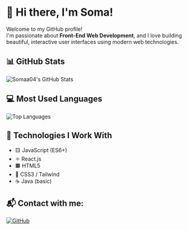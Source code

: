 # 👋 Hi there, I'm Soma!

Welcome to my GitHub profile!  
I'm passionate about **Front-End Web Development**, and I love building beautiful, interactive user interfaces using modern web technologies.

## 📊 GitHub Stats

![Somaa04's GitHub Stats](https://github-readme-stats.vercel.app/api?username=Somaa04&show_icons=true&theme=radical)


## 💻 Most Used Languages

![Top Languages](https://github-readme-stats.vercel.app/api/top-langs/?username=Somaa04&layout=compact&langs_count=6&theme=radical)


## 🚀 Technologies I Work With

- 🟨 JavaScript (ES6+)
- ⚛️ React.js
- 🟧 HTML5
- 🎨 CSS3 / Tailwind 
- ☕ Java (basic)

## 📬 Contact with me:

[![GitHub](https://img.shields.io/badge/GitHub-100000?style=for-the-badge&logo=github&logoColor=white)](https://github.com/Somaa04)



